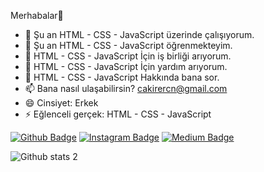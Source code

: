  Merhabalar👋

- 🔭 Şu an HTML - CSS - JavaScript üzerinde çalışıyorum.
- 🌱 Şu an HTML - CSS - JavaScript öğrenmekteyim.
- 👯 HTML - CSS - JavaScript İçin iş birliği arıyorum.
- 🤔 HTML - CSS - JavaScript İçin yardım arıyorum.
- 💬 HTML - CSS - JavaScript Hakkında bana sor.
- 📫 Bana nasıl ulaşabilirsin? cakirercn@gmail.com
- 😄 Cinsiyet: Erkek
- ⚡ Eğlenceli gerçek: HTML - CSS - JavaScript

[![Github Badge](https://img.shields.io/badge/-ercanckr-000?style=quare&labelColor=000&logo=Github&logoColor=white&link=link)](ercanckr) 
[![Instagram Badge](https://img.shields.io/badge/-Instagram-C13584?style=flat-quare&labelColor=C13584&logo=instagram&logoColor=white&link=@ercancakir7)](@@ercancakir7) 
[![Medium Badge](https://img.shields.io/badge/-Medium-757575?style=flat-quare&labelColor=757575&logo=Medium&logoColor=white&link=@cakirercn)](@cakirercn) 

![Github stats 2](https://github-readme-stats.vercel.app/api?username=ercanckr&show_icons=true&theme=radical)
